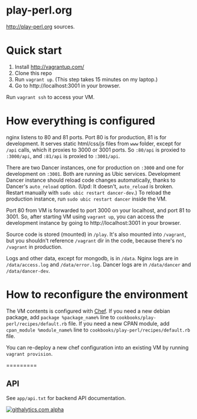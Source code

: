 play-perl.org
=========

http://play-perl.org sources.

Quick start
=========

1. Install http://vagrantup.com/
2. Clone this repo
3. Run `vagrant up`.
(This step takes 15 minutes on my laptop.)
4. Go to http://localhost:3001 in your browser.

Run `vagrant ssh` to access your VM.

How everything is configured
=========

nginx listens to 80 and 81 ports. Port 80 is for production, 81 is for development.
It serves static html/css/js files from `www` folder, except for `/api` calls, which it proxies to 3000 or 3001 ports.
So `:80/api` is proxied to `:3000/api`, and `:81/api` is proxied to `:3001/api`.

There are two Dancer instances, one for production on `:3000` and one for development on `:3001`.
Both are running as Ubic services.
Development Dancer instance should reload code changes automatically, thanks to Dancer's `auto_reload` option. (Upd: It doesn't, `auto_reload` is broken. Restart manually with `sudo ubic restart dancer-dev`.)
To reload the production instance, run `sudo ubic restart dancer` inside the VM.

Port 80 from VM is forwarded to port 3000 on your localhost, and port 81 to 3001.
So, after starting VM using `vagrant up`, you can access the development instance by going to http://localhost:3001 in your browser.

Source code is stored (mounted) in `/play`. It's also mounted into `/vagrant`, but you shouldn't reference `/vagrant` dir in the code, because there's no `/vagrant` in production.

Logs and other data, except for mongodb, is in `/data`. Nginx logs are in `/data/access.log` and `/data/error.log`. Dancer logs are in `/data/dancer` and `/data/dancer-dev`.

How to reconfigure the environment
=========

The VM contents is configured with [Chef](http://www.opscode.com/chef/).
If you need a new debian package, add `package %package_name%` line to `cookbooks/play-perl/recipes/default.rb` file.
If you need a new CPAN module, add `cpan_module %module_name%` line to `cookbooks/play-perl/recipes/default.rb` file.

You can re-deploy a new chef configuration into an existing VM by running `vagrant provision`.

=========

## API

See `app/api.txt` for backend API documentation.

[![githalytics.com alpha](https://cruel-carlota.pagodabox.com/dc0a21c134dfc82a4ad4bff12f727ee7 "githalytics.com")](http://githalytics.com/berekuk/play-perl)
